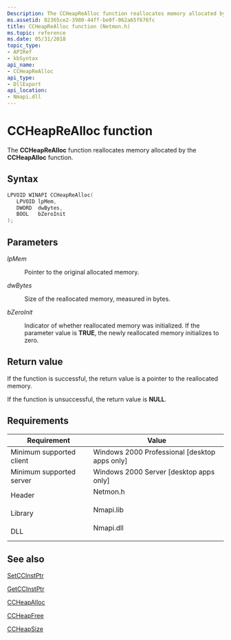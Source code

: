 ```yaml
---
Description: The CCHeapReAlloc function reallocates memory allocated by the CCHeapAlloc function.
ms.assetid: 82365ce2-3980-44ff-be0f-062a65f676fc
title: CCHeapReAlloc function (Netmon.h)
ms.topic: reference
ms.date: 05/31/2018
topic_type: 
- APIRef
- kbSyntax
api_name: 
- CCHeapReAlloc
api_type: 
- DllExport
api_location: 
- Nmapi.dll
---
```


# CCHeapReAlloc function

The **CCHeapReAlloc** function reallocates memory allocated by the **CCHeapAlloc** function.

## Syntax


```C++
LPVOID WINAPI CCHeapReAlloc(
   LPVOID lpMem,
   DWORD  dwBytes,
   BOOL   bZeroInit
);
```



## Parameters

<dl> <dt>

*lpMem* 
</dt> <dd>

Pointer to the original allocated memory.

</dd> <dt>

*dwBytes* 
</dt> <dd>

Size of the reallocated memory, measured in bytes.

</dd> <dt>

*bZeroInit* 
</dt> <dd>

Indicator of whether reallocated memory was initialized. If the parameter value is **TRUE**, the newly reallocated memory initializes to zero.

</dd> </dl>

## Return value

If the function is successful, the return value is a pointer to the reallocated memory.

If the function is unsuccessful, the return value is **NULL**.

## Requirements



| Requirement | Value |
|-------------------------------------|--------------------------------------------------------------------------------------|
| Minimum supported client<br/> | Windows 2000 Professional \[desktop apps only\]<br/>                           |
| Minimum supported server<br/> | Windows 2000 Server \[desktop apps only\]<br/>                                 |
| Header<br/>                   | <dl> <dt>Netmon.h</dt> </dl>  |
| Library<br/>                  | <dl> <dt>Nmapi.lib</dt> </dl> |
| DLL<br/>                      | <dl> <dt>Nmapi.dll</dt> </dl> |



## See also

<dl> <dt>

[SetCCInstPtr](setccinstptr.md)
</dt> <dt>

[GetCCInstPtr](getccinstptr.md)
</dt> <dt>

[CCHeapAlloc](ccheapalloc.md)
</dt> <dt>

[CCHeapFree](ccheapfree.md)
</dt> <dt>

[CCHeapSize](ccheapsize.md)
</dt> </dl>

 

 




